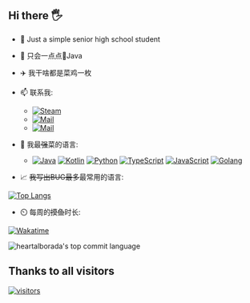 ## Hi there 🖐
- 🏫 Just a simple senior high school student
- 🎲 只会一点点🤏Java
- ✈️ 我干啥都是菜鸡一枚
- 📫 联系我:
  - [![Steam](https://img.shields.io/badge/-Steam-blue?style=flat-square&logo=Steam&logoColor=fff)](https://steamcommunity.com/id/heartalborada/)
  - [![Mail](https://img.shields.io/badge/-Mail-blue?style=flat-square&logo=MicrosoftOutlook&logoColor=fff)](mailto://heartalborada@outlook.com)
  - [![Mail](https://img.shields.io/badge/-Telegram-blue?style=flat-square&logo=Telegram&logoColor=fff)](https://t.me/heartalborada)
- 🦾 我最~~强~~菜的语言:
  - [![Java](https://img.shields.io/badge/-Java-red?style=flat-square&logo=Openjdk&logoColor=fff)](https://www.openjdk.org/)
[![Kotlin](https://img.shields.io/badge/-Kotlin-purple?style=flat-square&logo=Kotlin&logoColor=fff)](https://kotlinlang.org/)
[![Python](https://img.shields.io/badge/-Python-blue?style=flat-square&logo=Python&logoColor=fff)](https://www.python.org/)
[![TypeScript](https://img.shields.io/badge/-TypeScript-3e74a2?style=flat-square&logo=TypeScript&logoColor=fff)](https://www.typescriptlang.org/)
[![JavaScript](https://img.shields.io/badge/-JavaScript-yellow?style=flat-square&logo=JavaScript&logoColor=fff)](https://www.javascript.com/)
[![Golang](https://img.shields.io/badge/-Goland-00ADD8?style=flat-square&logo=go&logoColor=fff)](https://go.dev/)

- 📈 ~~我写出BUG最多~~最常用的语言:

[![Top Langs](https://github-readme-stats.vercel.app/api/top-langs/?username=heartalborada-del&layout=compact&langs_count=6 "Top languages")]()
- ⏲️ 每周的~~摸鱼~~时长:

[![Wakatime](https://github-readme-stats.vercel.app/api/wakatime?username=heartalborada&range=last_7_days&layout=compact)](https://wakatime.com/@heartalborada "WakaTime")

![heartalborada's top commit language](http://github-profile-summary-cards.vercel.app/api/cards/productive-time?username=heartalborada-del&theme=default&utcOffset=8)
## Thanks to all visitors  
[![visitors](https://count.getloli.com/get/@heartalborada-del?theme=rule34)]()
